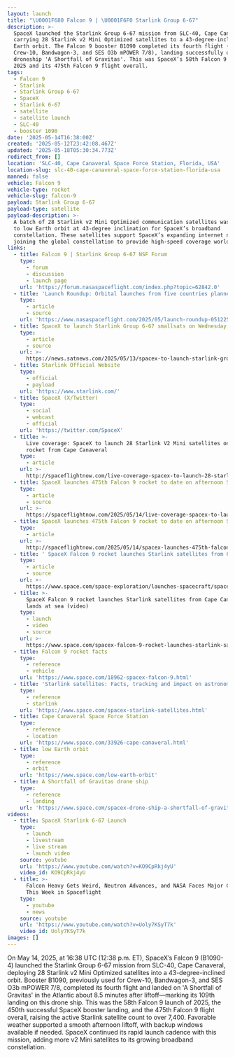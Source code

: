 ```yaml
---
layout: launch
title: "\U0001F680 Falcon 9 | \U0001F6F0 Starlink Group 6-67"
description: >-
  SpaceX launched the Starlink Group 6-67 mission from SLC-40, Cape Canaveral,
  carrying 28 Starlink v2 Mini Optimized satellites to a 43-degree-inclined low
  Earth orbit. The Falcon 9 booster B1090 completed its fourth flight (after
  Crew-10, Bandwagon-3, and SES O3b mPOWER 7/8), landing successfully on the
  droneship 'A Shortfall of Gravitas'. This was SpaceX’s 58th Falcon 9 launch of
  2025 and its 475th Falcon 9 flight overall.
tags:
  - Falcon 9
  - Starlink
  - Starlink Group 6-67
  - SpaceX
  - Starlink 6-67
  - satellite
  - satellite launch
  - SLC-40
  - booster 1090
date: '2025-05-14T16:38:00Z'
created: '2025-05-12T23:42:08.467Z'
updated: '2025-05-18T05:30:34.773Z'
redirect_from: []
location: 'SLC-40, Cape Canaveral Space Force Station, Florida, USA'
location-slug: slc-40-cape-canaveral-space-force-station-florida-usa
manned: false
vehicle: Falcon 9
vehicle-type: rocket
vehicle-slug: falcon-9
payload: Starlink Group 6-67
payload-type: satellite
payload-description: >-
  A batch of 28 Starlink v2 Mini Optimized communication satellites was launched
  to low Earth orbit at 43-degree inclination for SpaceX’s broadband
  constellation. These satellites support SpaceX’s expanding internet network,
  joining the global constellation to provide high-speed coverage worldwide.
links:
  - title: Falcon 9 | Starlink Group 6-67 NSF Forum
    type:
      - forum
      - discussion
      - launch page
    url: 'https://forum.nasaspaceflight.com/index.php?topic=62842.0'
  - title: 'Launch Roundup: Orbital launches from five countries planned'
    type:
      - article
      - source
    url: 'https://www.nasaspaceflight.com/2025/05/launch-roundup-051225/'
  - title: SpaceX to launch Starlink Group 6-67 smallsats on Wednesday
    type:
      - article
      - source
    url: >-
      https://news.satnews.com/2025/05/13/spacex-to-launch-starlink-group-6-67-smallsats-on-wednesday/
  - title: Starlink Official Website
    type:
      - official
      - payload
    url: 'https://www.starlink.com/'
  - title: SpaceX (X/Twitter)
    type:
      - social
      - webcast
      - official
    url: 'https://twitter.com/SpaceX'
  - title: >-
      Live coverage: SpaceX to launch 28 Starlink V2 Mini satellites on Falcon 9
      rocket from Cape Canaveral
    type:
      - article
    url: >-
      http://spaceflightnow.com/live-coverage-spacex-to-launch-28-starlink-v2-mini-satellites-on-falcon-9-rocket-from-cape-canaveral
  - title: SpaceX launches 475th Falcon 9 rocket to date on afternoon Starlink flight
    type:
      - article
      - source
    url: >-
      https://spaceflightnow.com/2025/05/14/live-coverage-spacex-to-launch-28-starlink-v2-mini-satellites-on-falcon-9-rocket-from-cape-canaveral-2/
  - title: SpaceX launches 475th Falcon 9 rocket to date on afternoon Starlink flight
    type:
      - article
    url: >-
      http://spaceflightnow.com/2025/05/14/spacex-launches-475th-falcon-9-rocket-to-date-on-afternoon-starlink-flight/
  - title: ' SpaceX Falcon 9 rocket launches Starlink satellites from Cape Canaveral, lands at sea  '
    type:
      - article
      - source
    url: >-
      https://www.space.com/space-exploration/launches-spacecraft/spacex-starlink-6-67-b1090-ccsfs
  - title: >-
      SpaceX Falcon 9 rocket launches Starlink satellites from Cape Canaveral,
      lands at sea (video)
    type:
      - launch
      - video
      - source
    url: >-
      https://www.space.com/spacex-falcon-9-rocket-launches-starlink-satellites-cape-canaveral-video
  - title: Falcon 9 rocket facts
    type:
      - reference
      - vehicle
    url: 'https://www.space.com/18962-spacex-falcon-9.html'
  - title: 'Starlink satellites: Facts, tracking and impact on astronomy'
    type:
      - reference
      - starlink
    url: 'https://www.space.com/spacex-starlink-satellites.html'
  - title: Cape Canaveral Space Force Station
    type:
      - reference
      - location
    url: 'https://www.space.com/33926-cape-canaveral.html'
  - title: low Earth orbit
    type:
      - reference
      - orbit
    url: 'https://www.space.com/low-earth-orbit'
  - title: A Shortfall of Gravitas drone ship
    type:
      - reference
      - landing
    url: 'https://www.space.com/spacex-drone-ship-a-shortfall-of-gravitas'
videos:
  - title: SpaceX Starlink 6-67 Launch
    type:
      - launch
      - livestream
      - live stream
      - launch video
    source: youtube
    url: 'https://www.youtube.com/watch?v=KO9CpRkj4yU'
    video_id: KO9CpRkj4yU
  - title: >-
      Falcon Heavy Gets Weird, Neutron Advances, and NASA Faces Major Cuts |
      This Week in Spaceflight
    type:
      - youtube
      - news
    source: youtube
    url: 'https://www.youtube.com/watch?v=Uoly7KSyT7k'
    video_id: Uoly7KSyT7k
images: []
---
```

On May 14, 2025, at 16:38 UTC (12:38 p.m. ET), SpaceX’s Falcon 9 (B1090-4) launched the Starlink Group 6-67 mission from SLC-40, Cape Canaveral, deploying 28 Starlink v2 Mini Optimized satellites into a 43-degree-inclined orbit. Booster B1090, previously used for Crew-10, Bandwagon-3, and SES O3b mPOWER 7/8, completed its fourth flight and landed on 'A Shortfall of Gravitas' in the Atlantic about 8.5 minutes after liftoff—marking its 109th landing on this drone ship. This was the 58th Falcon 9 launch of 2025, the 450th successful SpaceX booster landing, and the 475th Falcon 9 flight overall, raising the active Starlink satellite count to over 7,400. Favorable weather supported a smooth afternoon liftoff, with backup windows available if needed. SpaceX continued its rapid launch cadence with this mission, adding more v2 Mini satellites to its growing broadband constellation.
